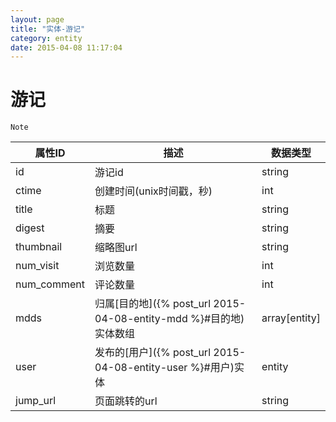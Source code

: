 ```yaml
---
layout: page
title: "实体-游记"
category: entity
date: 2015-04-08 11:17:04
---
```


# 游记
    Note

| 属性ID | 描述 | 数据类型 |
|-----|-----|-----|
|id   |游记id| string |
|ctime   |创建时间(unix时间戳，秒)| int |
|title   |标题| string |
|digest   |摘要| string |
|thumbnail   |缩略图url| string |
|num_visit   |浏览数量| int |
|num_comment   |评论数量| int |
|mdds   |归属[目的地]({% post_url 2015-04-08-entity-mdd %}#目的地)实体数组| array[entity] |
|user   |发布的[用户]({% post_url 2015-04-08-entity-user %}#用户)实体| entity |
|jump_url | 页面跳转的url | string |

